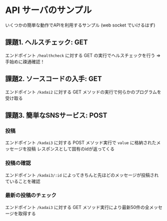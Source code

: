 # API サーバのサンプル
いくつかの簡単な動作でAPIを利用するサンプル (web socket でいけるはず)

## 課題1. ヘルスチェック: GET
エンドポイント `/healthcheck` に対する GET の実行でヘルスチェックを行う
=> 手始めに疎通確認！

## 課題2. ソースコードの入手: GET
エンドポイント `/kadai2` に対する GET メソッドの実行で何らかのプログラムを受け取る

## 課題3. 簡単なSNSサービス: POST
### 投稿
エンドポイント `/kadai3` に対する POST メソッド実行で `value` に格納されたメッセージを投稿
レスポンスとして固有のidが返ってくる

### 投稿の確認
エンドポイント `/kadai3/:id` によってきちんと先ほどのメッセージが投稿されていることを確認

### 最新の投稿のチェック
エンドポイント `/kadai3` に対する GET メソッド実行により最新50件の全メッセージを取得する
